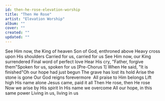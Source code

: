 ```yaml
---
id: then-he-rose-elevation-worship
title: "Then He Rose"
artist: "Elevation Worship"
album: ""
cover: ""
created: ""
updated: ""
---
```


See Him now, the King of heaven
Son of God, enthroned above
Heavy cross upon His shoulders
Carried for us, carried for us
See Him now, our King surrendered
Final word of perfect love
Hear His cry, "Father, forgive them"Spoken for us, spoken for us
[Pre-Chorus 1]
When He said, "It is finished"Oh our hope had just begun
The grave has lost its hold
Arise the stone is gone
Our God reigns forevermore 
All praise to Him belongs
Lift high His name alone
Jesus came, paid it all
Then He rose, then He rose
Now we arise by His spirit
In His name we overcome
All our hope, in this same power
Living in us, living in us